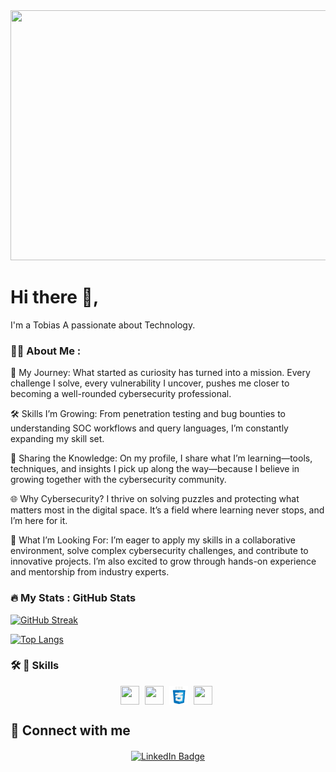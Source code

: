 <div id="header" align="center">
  <img src="https://media.giphy.com/media/JqmupuTVZYaQX5s094/giphy.gif?cid=ecf05e47ts664qd87t5du15uzx0uut9h7iqyahx1xbp1e0a9&ep=v1_gifs_search&rid=giphy.gif&ct=g" width="700" height="400"/>
</div>

# Hi there 👋,

I'm a Tobias A passionate about Technology.


### :woman_technologist: About Me :
🌟 My Journey:
What started as curiosity has turned into a mission. Every challenge I solve, every vulnerability I uncover, pushes me closer to becoming a well-rounded cybersecurity professional.

🛠️ Skills I’m Growing:
From penetration testing and bug bounties to understanding SOC workflows and query languages, I’m constantly expanding my skill set.

📢 Sharing the Knowledge:
On my profile, I share what I’m learning—tools, techniques, and insights I pick up along the way—because I believe in growing together with the cybersecurity community.

🌐 Why Cybersecurity?
I thrive on solving puzzles and protecting what matters most in the digital space. It’s a field where learning never stops, and I’m here for it.

💼 What I’m Looking For:
I’m eager to apply my skills in a collaborative environment, solve complex cybersecurity challenges, and contribute to innovative projects. I’m also excited to grow through hands-on experience and mentorship from industry experts.

### :fire: My Stats : GitHub Stats
[![GitHub Streak](https://github-readme-streak-stats.herokuapp.com?user=tobiasGuta&theme=tokyonight)](https://git.io/streak-stats)

[![Top Langs](https://github-readme-stats.vercel.app/api/top-langs/?username=tobiasGuta&layout=compact&theme=tokyonight)](https://github.com/anuraghazra/github-readme-stats)


### :hammer_and_wrench: 🚀 Skills
<div style="text-align: center;">
  <img src="https://media.giphy.com/media/v1.Y2lkPTc5MGI3NjExYWMyMHp4cDNuNmd0ZDV4ZjZnaW93M2ZzZ3k1dDFwaWhleGNkbWQzbSZlcD12MV9naWZzX3NlYXJjaCZjdD1n/KAq5w47R9rmTuvWOWa/giphy.gif" width="30" height="30" style="vertical-align: middle; margin-right: 5px;"/>
  
  <img src="https://media3.giphy.com/media/XAxylRMCdpbEWUAvr8/giphy.gif?cid=6c09b95273ms3d3574micyjg5j21p4ra8o0kfb3a29k4dqi7&ep=v1_internal_gif_by_id&rid=giphy.gif&ct=s" width="30" height="30" style="vertical-align: middle; margin-right: 5px;"/>
  
  <img src="https://raw.githubusercontent.com/Rokawoo/Rokawoo/main/Logos/CSS3.gif" width="30" height="30" style="vertical-align: middle; margin-right: 5px;"/>
  
  <img src="https://media.giphy.com/media/SvFocn0wNMx0iv2rYz/giphy.gif" width="30" height="30" style="vertical-align: middle; margin-right: 5px;"/>
</div>



## 🔗 Connect with me
<div id="badges" style="text-align: center; margin-top: 20px;">
  <a href="https://www.linkedin.com/in/tobias-a-3a620627b/" target="_blank">
    <img src="https://img.shields.io/badge/LinkedIn-blue?style=for-the-badge&logo=linkedin&logoColor=white" alt="LinkedIn Badge"/>
  </a>
</div>
